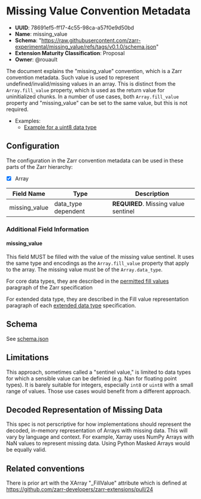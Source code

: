 # Missing Value Convention Metadata

- **UUID**: 78691ef5-ff17-4c55-98ca-a57f0e9d50bd
- **Name**: missing_value
- **Schema**: "https://raw.githubusercontent.com/zarr-experimental/missing_value/refs/tags/v0.1.0/schema.json"
- **Extension Maturity Classification**: Proposal
- **Owner**: @rouault

The document explains the "missing_value" convention, which is a Zarr convention
metadata.
Such value is used to represent undefined/invalid/missing values in an array.
This is distinct from the `Array.fill_value` property, which is used as the
return value for uninitialized chunks.
In a number of use cases, both `Array.fill_value` property and "missing_value"
can be set to the same value, but this is not required.

- Examples:
    - [Example for a uint8 data type](examples/missing_value_uint8.json)

## Configuration

The configuration in the Zarr convention metadata can be used in these parts of the Zarr hierarchy:

- [x] Array

| Field Name           | Type                      | Description                                  |
| -------------------- | ------------------------- | -------------------------------------------- |
| missing_value        | data_type dependent       | **REQUIRED**. Missing value sentinel         |

### Additional Field Information

#### missing_value

This field MUST be filled with the value of the missing value sentinel.
It uses the same type and encodings as the `Array.fill_value` property that
apply to the array. The missing value must be of the `Array.data_type`.

For core data types, they are described in the [permitted fill values](https://zarr-specs.readthedocs.io/en/latest/v3/data-types/index.html#permitted-fill-values) paragraph of the Zarr specification

For extended data type, they are described in the Fill value representation
paragraph of each [extended data type](https://github.com/zarr-developers/zarr-extensions/tree/main/data-types)
specification.

## Schema

See [schema.json](schema.json)

## Limitations

This approach, sometimes called a "sentinel value," is limited to data types for
which a sensible value can be definied (e.g. Nan for floating point types). It
is barely suitable for integers, especially ``int8`` or ``uint8`` with a small
range of values. Those use cases would benefit from a different approach.

## Decoded Representation of Missing Data

This spec is not perscriptive for how implementations should represent the decoded, in-memory representation of Arrays with missing data. This will vary by language and context. For example, Xarray uses NumPy Arrays with NaN values to represent missing data. Using Python Masked Arrays would be equally valid.

## Related conventions

There is prior art with the XArray "_FillValue" attribute which is defined
at https://github.com/zarr-developers/zarr-extensions/pull/24
